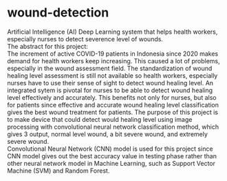 # wound-detection
Artificial Intelligence (AI) Deep Learning system that helps health workers, especially nurses to detect severence level of wounds. </br>
The abstract for this project:</br>
The increment of active COVID-19 patients in Indonesia since 2020 makes demand for health workers keep increasing. This caused a lot of problems, especially in the wound assessment field. The standardization of wound healing level assessment is still not available so health workers, especially nurses have to use their sense of sight to detect wound healing level. An integrated sytem is pivotal for nurses to be able to detect wound healing level effectively and accurately. This benefits not only for nurses,  but also for patients since effective and accurate wound healing level classification gives the best wound treatment for patients. The purpose of this project is to make device that could detect would healing level using image processing with convolutional neural network classification method, which gives 3 output, normal level wound, a bit severe wound, and extremely severe wound. </br>
Convolutional Neural Network (CNN) model is used for this project since CNN model gives out the best 	accuracy value in testing phase rather than other neural network model in Machine Learning, such as Support Vector Machine (SVM) and Random Forest.
